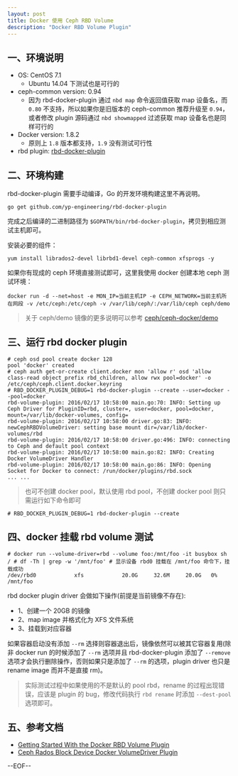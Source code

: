 ```yaml
---
layout: post
title: Docker 使用 Ceph RBD Volume
description: "Docker RBD Volume Plugin"
---
```


## 一、环境说明

* OS: CentOS 7.1
    * Ubuntu 14.04 下测试也是可行的
* ceph-common version: 0.94
    * 因为 rbd-docker-plugin 通过 `nbd map` 命令返回值获取 map 设备名，而 `0.80` 不支持，所以如果你是旧版本的 ceph-common 推荐升级至 `0.94`，或者修改 plugin 源码通过 `nbd showmapped` 过滤获取 map 设备名也是同样可行的
* Docker version: 1.8.2
    * 原则上 `1.8` 版本都支持，`1.9` 没有测试可行性
* rbd plugin: [rbd-docker-plugin](https://github.com/yp-engineering/rbd-docker-plugin)

## 二、环境构建

rbd-docker-plugin 需要手动编译，Go 的开发环境构建这里不再说明。

```
go get github.com/yp-engineering/rbd-docker-plugin
```

完成之后编译的二进制路径为 `$GOPATH/bin/rbd-docker-plugin`，拷贝到相应测试主机即可。


安装必要的组件：

```
yum install librados2-devel librbd1-devel ceph-common xfsprogs -y
```

如果你有现成的 ceph 环境直接测试即可，这里我使用 docker 创建本地 ceph 测试环境：

```
docker run -d --net=host -e MON_IP=当前主机IP -e CEPH_NETWORK=当前主机所在网段 -v /etc/ceph:/etc/ceph -v /var/lib/ceph/:/var/lib/ceph ceph/demo
```

> 关于 ceph/demo 镜像的更多说明可以参考 [ceph/ceph-docker/demo](https://github.com/ceph/ceph-docker/tree/master/demo)

## 三、运行 rbd docker plugin

```
# ceph osd pool create docker 128
pool 'docker' created
# ceph auth get-or-create client.docker mon 'allow r' osd 'allow class-read object_prefix rbd_children, allow rwx pool=docker' -o /etc/ceph/ceph.client.docker.keyring
# RBD_DOCKER_PLUGIN_DEBUG=1 rbd-docker-plugin --create --user=docker --pool=docker
rbd-volume-plugin: 2016/02/17 10:58:00 main.go:70: INFO: Setting up Ceph Driver for PluginID=rbd, cluster=, user=docker, pool=docker, mount=/var/lib/docker-volumes, config=
rbd-volume-plugin: 2016/02/17 10:58:00 driver.go:83: INFO: newCephRBDVolumeDriver: setting base mount dir=/var/lib/docker-volumes/rbd
rbd-volume-plugin: 2016/02/17 10:58:00 driver.go:496: INFO: connecting to Ceph and default pool context
rbd-volume-plugin: 2016/02/17 10:58:00 main.go:82: INFO: Creating Docker VolumeDriver Handler
rbd-volume-plugin: 2016/02/17 10:58:00 main.go:86: INFO: Opening Socket for Docker to connect: /run/docker/plugins/rbd.sock
... ...
```

> 也可不创建 docker pool，默认使用 rbd pool，不创建 docker pool 则只需运行如下命令即可

```
# RBD_DOCKER_PLUGIN_DEBUG=1 rbd-docker-plugin --create
```

## 四、docker 挂载 rbd volume 测试

```
# docker run --volume-driver=rbd --volume foo:/mnt/foo -it busybox sh
/ # df -Th | grep -w '/mnt/foo' # 显示设备 rbd0 挂载在 /mnt/foo 命令下，挂载成功
/dev/rbd0            xfs            20.0G     32.6M     20.0G   0% /mnt/foo
```

rbd docker plugin driver 会做如下操作(前提是当前镜像不存在):

* 1、创建一个 20GB 的镜像
* 2、map image 并格式化为 XFS 文件系统
* 3、挂载到对应容器

如果容器启动没有添加 `--rm` 选择则容器退出后，镜像依然可以被其它容器复用(除非 docker run 的时候添加了 `--rm` 选项并且 rbd-docker-plugin 添加了 `--remove` 选项才会执行删除操作，否则如果只是添加了 `--rm` 的选项，plugin driver 也只是 rename image 而并不是直接 rm)。

> 实际测试过程中如果使用的不是默认的 pool rbd，rename 的过程出现错误，应该是 plugin 的 bug，修改代码执行 `rbd rename` 时添加 `--dest-pool` 选项即可。

## 五、参考文档

* [Getting Started With the Docker RBD Volume Plugin](http://www.sebastien-han.fr/blog/2015/08/17/getting-started-with-the-docker-rbd-volume-plugin/)
* [Ceph Rados Block Device Docker VolumeDriver Plugin](https://github.com/yp-engineering/rbd-docker-plugin)

--EOF--
